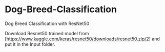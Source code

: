 # Dog-Breed-Classification
Dog Breed Classification with ResNet50



Download Resnet50 trained model from [https://www.kaggle.com/keras/resnet50/downloads/resnet50.zip/2] and put it in the Input folder.

